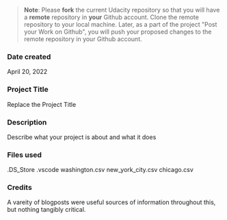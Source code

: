 >**Note**: Please **fork** the current Udacity repository so that you will have a **remote** repository in **your** Github account. Clone the remote repository to your local machine. Later, as a part of the project "Post your Work on Github", you will push your proposed changes to the remote repository in your Github account.

### Date created
April 20, 2022

### Project Title
Replace the Project Title

### Description
Describe what your project is about and what it does

### Files used
.DS_Store
.vscode
washington.csv
new_york_city.csv
chicago.csv

### Credits
A vareity of blogposts were useful sources of information throughout this, but nothing tangibly critical.


